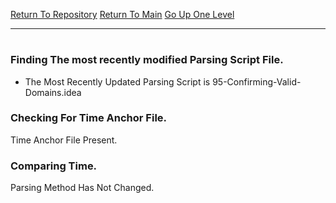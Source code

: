 [Return To Repository](https://github.com/deathbybandaid/piholeparser/)
[Return To Main](https://github.com/deathbybandaid/piholeparser/blob/master/RecentRunLogs/Mainlog.md)
[Go Up One Level](https://github.com/deathbybandaid/piholeparser/blob/master/RecentRunLogs/TopLevelScripts/10-Running-Initial-Tasks.md)
____________________________________
# 
### Finding The most recently modified Parsing Script File.
* The Most Recently Updated Parsing Script is 95-Confirming-Valid-Domains.idea
### Checking For Time Anchor File.
Time Anchor File Present.
### Comparing Time.
Parsing Method Has Not Changed.
